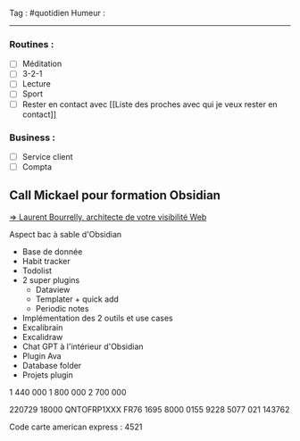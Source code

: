 Tag : #quotidien 
Humeur : 
***

### Routines : 
- [ ] Méditation
- [ ] 3-2-1
- [ ] Lecture
- [ ] Sport
- [ ] Rester en contact avec [[Liste des proches avec qui je veux rester en contact]]

### Business : 
- [ ] Service client 
- [ ] Compta 

## Call Mickael pour formation Obsidian
[⇒ Laurent Bourrelly, architecte de votre visibilité Web](https://www.laurentbourrelly.com/)

Aspect bac à sable d'Obsidian
- Base de donnée
- Habit tracker
- Todolist 
- 2 super plugins 
	- Dataview
	- Templater + quick add 
	- Periodic notes
- Implémentation des 2 outils et use cases 
- Excalibrain 
- Excalidraw
- Chat GPT à l'intérieur d'Obsidian
- Plugin Ava
- Database folder 
- Projets plugin 

1 440 000
1 800 000
2 700 000



220729
18000
QNTOFRP1XXX
FR76 1695 8000 0155 9228 5077 021
143762

Code carte american express : 4521


